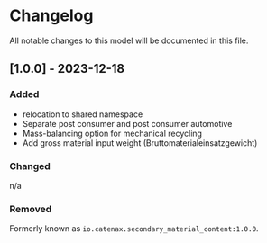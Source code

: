 # Changelog
All notable changes to this model will be documented in this file.

## [1.0.0] - 2023-12-18
### Added
- relocation to shared namespace
- Separate post consumer and post consumer automotive
- Mass-balancing option for mechanical recycling
- Add gross material input weight (Bruttomaterialeinsatzgewicht)


### Changed
n/a

### Removed

Formerly known as `io.catenax.secondary_material_content:1.0.0`.
